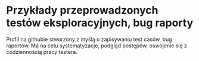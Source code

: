 # Przykłady przeprowadzonych testów eksploracyjnych, bug raporty

Profil na githubie stworzony z myślą o zapisywaniu test casów, bug raportów. 
Ma na celu systematyzacje, podgląd postępów, oswojenie się z codziennością pracy testera.
